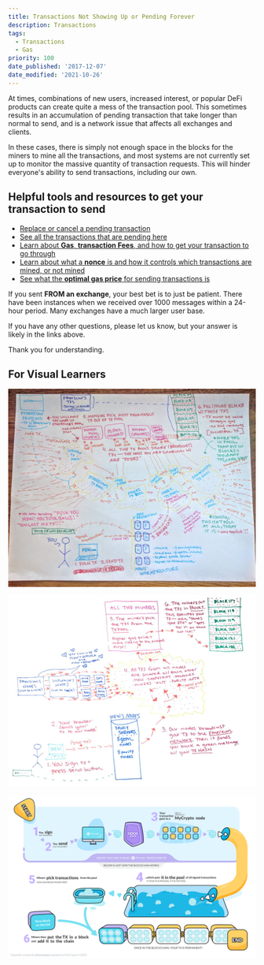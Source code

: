 ```yaml
---
title: Transactions Not Showing Up or Pending Forever
description: Transactions
tags:
  - Transactions
  - Gas
priority: 100
date_published: '2017-12-07'
date_modified: '2021-10-26'
---
```


At times, combinations of new users, increased interest, or popular DeFi products can create quite a mess of the transaction pool. This sometimes results in an accumulation of pending transaction that take longer than normal to send, and is a network issue that affects all exchanges and clients.

In these cases, there is simply not enough space in the blocks for the miners to mine all the transactions, and most systems are not currently set up to monitor the massive quantity of transaction requests. This will hinder everyone's ability to send transactions, including our own.

## Helpful tools and resources to get your transaction to send

- [Replace or cancel a pending transaction](/how-to/sending/checking-or-replacing-a-transaction-after-it-has-been-sent)
- [See all the transactions that are pending here](https://etherscan.io/txsPending)
- [Learn about **Gas**, **transaction Fees**, and how to get your transaction to go through](/general-knowledge/ethereum-blockchain/what-is-gas)
- [Learn about what a **nonce** is and how it controls which transactions are mined, or not mined](/general-knowledge/ethereum-blockchain/what-is-nonce)
- [See what the **optimal gas price** for sending transactions is](https://ethgasstation.info/)

If you sent **FROM an exchange**, your best bet is to just be patient. There have been instances when we received over 1000 messages within a 24-hour period. Many exchanges have a much larger user base.

If you have any other questions, please let us know, but your answer is likely in the links above.

Thank you for understanding.

## For Visual Learners

![Transaction pool 1](../../assets/troubleshooting/sending/transactions-not-showing-or-pending/transaction-pool-1.jpg)

![Transaction pool 2](../../assets/troubleshooting/sending/transactions-not-showing-or-pending/transaction-pool-2.jpg)

![Transaction pool infographic](../../assets/shared/transaction-pool-infographic.png)
